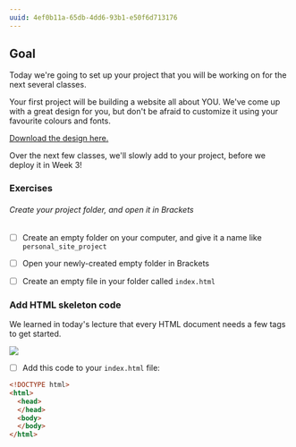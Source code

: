 ```yaml
---
uuid: 4ef0b11a-65db-4dd6-93b1-e50f6d713176
---
```


## Goal

Today we're going to set up your project that you will be working on for the next several classes.


Your first project will be building a website all about YOU. We've come up with a great
design for you, but don't be afraid to customize it using your favourite colours and fonts.

[Download the design here.](https://cl.ly/2u3D2E2f1m08)

Over the next few classes, we'll slowly add to your project, before we deploy it in Week 3!



### Exercises
###### Create your project folder, and open it in Brackets

- [ ] Create an empty folder on your computer, and give it a name like `personal_site_project`
- [ ] Open your newly-created empty folder in Brackets
- [ ] Create an empty file in your folder called `index.html`


### Add HTML skeleton code

We learned in today's lecture that every HTML document needs a few tags to get started.


![](https://d3vv6lp55qjaqc.cloudfront.net/items/3V18270y4312243S2h3z/Image%202017-08-26%20at%201.04.43%20PM.png?X-CloudApp-Visitor-Id=2818368&v=39584e4d)


- [ ] Add this code to your `index.html` file:

```html
<!DOCTYPE html>
<html>
  <head>
  </head>
  <body>
  </body>
</html>
```

